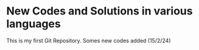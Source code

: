 # New Codes and Solutions in various languages
 
This is my first Git Repository.
Somes new codes added (15/2/24)


